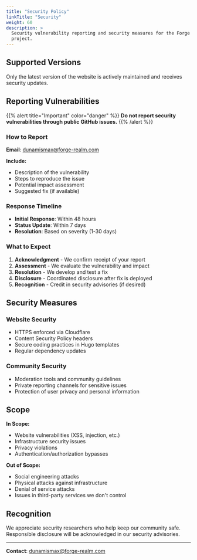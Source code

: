 ```yaml
---
title: "Security Policy"
linkTitle: "Security"
weight: 60
description: >
  Security vulnerability reporting and security measures for the Forge Realm
  project.
---
```


## Supported Versions

Only the latest version of the website is actively maintained and receives
security updates.

## Reporting Vulnerabilities

{{% alert title="Important" color="danger" %}} **Do not report security
vulnerabilities through public GitHub issues.** {{% /alert %}}

### How to Report

**Email**: <dunamismax@forge-realm.com>

**Include:**

- Description of the vulnerability
- Steps to reproduce the issue
- Potential impact assessment
- Suggested fix (if available)

### Response Timeline

- **Initial Response**: Within 48 hours
- **Status Update**: Within 7 days
- **Resolution**: Based on severity (1-30 days)

### What to Expect

1. **Acknowledgment** - We confirm receipt of your report
2. **Assessment** - We evaluate the vulnerability and impact
3. **Resolution** - We develop and test a fix
4. **Disclosure** - Coordinated disclosure after fix is deployed
5. **Recognition** - Credit in security advisories (if desired)

## Security Measures

### Website Security

- HTTPS enforced via Cloudflare
- Content Security Policy headers
- Secure coding practices in Hugo templates
- Regular dependency updates

### Community Security

- Moderation tools and community guidelines
- Private reporting channels for sensitive issues
- Protection of user privacy and personal information

## Scope

**In Scope:**

- Website vulnerabilities (XSS, injection, etc.)
- Infrastructure security issues
- Privacy violations
- Authentication/authorization bypasses

**Out of Scope:**

- Social engineering attacks
- Physical attacks against infrastructure
- Denial of service attacks
- Issues in third-party services we don't control

## Recognition

We appreciate security researchers who help keep our community safe. Responsible
disclosure will be acknowledged in our security advisories.

---

**Contact**: <dunamismax@forge-realm.com>
